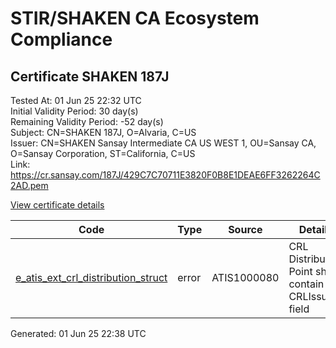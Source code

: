 # STIR/SHAKEN CA Ecosystem Compliance

## Certificate SHAKEN 187J

Tested At: 01 Jun 25 22:32 UTC\
Initial Validity Period: 30 day(s)\
Remaining Validity Period: -52 day(s)\
Subject: CN=SHAKEN 187J, O=Alvaria, C=US\
Issuer: CN=SHAKEN Sansay Intermediate CA US WEST 1, OU=Sansay CA, O=Sansay Corporation, ST=California, C=US\
Link: https://cr.sansay.com/187J/429C7C70711E3820F0B8E1DEAE6FF3262264C2AD.pem

[View certificate details](https://x509.io/?cert=MIICmDCCAj%2BgAwIBAgIUQpx8cHEeOCDwuOHerm%2FzJiJkwq0wCgYIKoZIzj0EAwIwgYUxCzAJBgNVBAYTAlVTMRMwEQYDVQQIDApDYWxpZm9ybmlhMRswGQYDVQQKDBJTYW5zYXkgQ29ycG9yYXRpb24xEjAQBgNVBAsMCVNhbnNheSBDQTEwMC4GA1UEAwwnU0hBS0VOIFNhbnNheSBJbnRlcm1lZGlhdGUgQ0EgVVMgV0VTVCAxMB4XDTI1MDMxMTE0MjcxOVoXDTI1MDQxMDE0MjcxOVowNTELMAkGA1UEBhMCVVMxEDAOBgNVBAoMB0FsdmFyaWExFDASBgNVBAMMC1NIQUtFTiAxODdKMFkwEwYHKoZIzj0CAQYIKoZIzj0DAQcDQgAE%2F%2BYaUm6P%2By109XVqOEg%2BQ2wvHBlAZfqJ0w7%2BnwpmGGwMUBqM%2FiM7YfYfm%2Fp1EbdCTFjjn2gexPs6%2BHcBk86rjqOB2zCB2DAWBggrBgEFBQcBGgQKMAigBhYEMTg3SjAXBgNVHSAEEDAOMAwGCmCGSAGG%2FwkBAQQwHQYDVR0OBBYEFE4hswnCdx2RDd9F2IjWs4xprzuEMB8GA1UdIwQYMBaAFKzTk%2FVDQ8wKvkVYFxN9knzcwwFGMEcGA1UdHwRAMD4wPKA6oDiGNmh0dHBzOi8vYXV0aGVudGljYXRlLWFwaS5pY29uZWN0aXYuY29tL2Rvd25sb2FkL3YxL2NybDAMBgNVHRMBAf8EAjAAMA4GA1UdDwEB%2FwQEAwIHgDAKBggqhkjOPQQDAgNHADBEAiBRzxN2r4WhU5Mys4%2Be2%2BwIECtCIhC%2F4ZivS4fLM9WxhwIgRckcjdoeSvwXQttd7cIUf8mfKV10YIfy7KEK8LeSC%2BU%3D)

| Code | Type | Source | Details |
|------|------|--------|---------|
| [e_atis_ext_crl_distribution_struct](../../ISSUES/e_atis_ext_crl_distribution_struct/README.md) | error | ATIS1000080 | CRL Distribution Point shall contain a CRLIssuer field |


Generated: 01 Jun 25 22:38 UTC